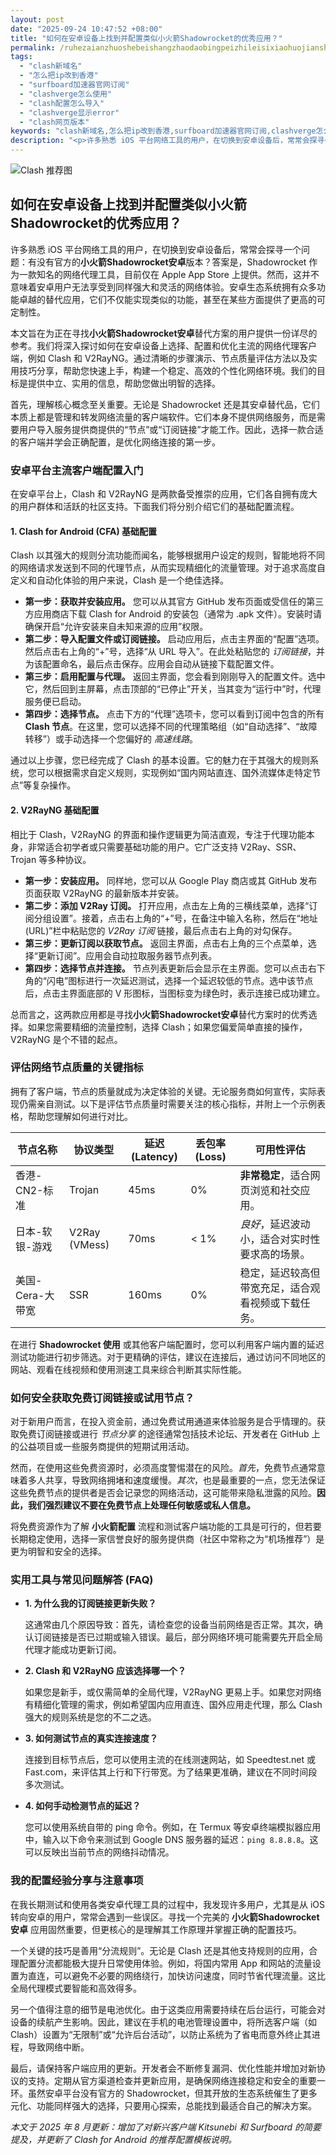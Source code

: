 ```yaml
---
layout: post
date: "2025-09-24 10:47:52 +08:00"
title: "如何在安卓设备上找到并配置类似小火箭Shadowrocket的优秀应用？"
permalink: /ruhezaianzhuoshebeishangzhaodaobingpeizhileisixiaohuojianshadowrocketdeyouxiuyingyong/
tags:
  - "clash新域名"
  - "怎么把ip改到香港"
  - "surfboard加速器官网订阅"
  - "clashverge怎么使用"
  - "clash配置怎么导入"
  - "clashverge显示error"
  - "clash网页版本"
keywords: "clash新域名,怎么把ip改到香港,surfboard加速器官网订阅,clashverge怎么使用,clash配置怎么导入,clashverge显示error,clash网页版本"
description: "<p>许多熟悉 iOS 平台网络工具的用户，在切换到安卓设备后，常常会探寻一个问题：有没有官方的<strong>小火箭Shadowrocket安卓</strong>版本？答案是，Shadowrocket 作为一款知名的网络代理工具，目前仅在 Apple App Store 上提供。然而，这并不意味着安卓用户无法享受到同样强大和灵活的网络体验。安卓生态系统拥有众多功能卓越的替代应用，它们不仅能实现类似的功能，甚至在某些方面提供了更高的可定制性。</p>"
---
```


![Clash 推荐图](https://clashjd.github.io/assets/img/clash节点推荐.png)

## 如何在安卓设备上找到并配置类似小火箭Shadowrocket的优秀应用？

<p>许多熟悉 iOS 平台网络工具的用户，在切换到安卓设备后，常常会探寻一个问题：有没有官方的<strong>小火箭Shadowrocket安卓</strong>版本？答案是，Shadowrocket 作为一款知名的网络代理工具，目前仅在 Apple App Store 上提供。然而，这并不意味着安卓用户无法享受到同样强大和灵活的网络体验。安卓生态系统拥有众多功能卓越的替代应用，它们不仅能实现类似的功能，甚至在某些方面提供了更高的可定制性。</p>
<p>本文旨在为正在寻找<strong>小火箭Shadowrocket安卓</strong>替代方案的用户提供一份详尽的参考。我们将深入探讨如何在安卓设备上选择、配置和优化主流的网络代理客户端，例如 Clash 和 V2RayNG。通过清晰的步骤演示、节点质量评估方法以及实用技巧分享，帮助您快速上手，构建一个稳定、高效的个性化网络环境。我们的目标是提供中立、实用的信息，帮助您做出明智的选择。</p>
<p>首先，理解核心概念至关重要。无论是 Shadowrocket 还是其安卓替代品，它们本质上都是管理和转发网络流量的客户端软件。它们本身不提供网络服务，而是需要用户导入服务提供商提供的“节点”或“订阅链接”才能工作。因此，选择一款合适的客户端并学会正确配置，是优化网络连接的第一步。</p>

<h3>安卓平台主流客户端配置入门</h3>
<p>在安卓平台上，Clash 和 V2RayNG 是两款备受推崇的应用，它们各自拥有庞大的用户群体和活跃的社区支持。下面我们将分别介绍它们的基础配置流程。</p>
<h4>1. Clash for Android (CFA) 基础配置</h4>
<p>Clash 以其强大的规则分流功能而闻名，能够根据用户设定的规则，智能地将不同的网络请求发送到不同的代理节点，从而实现精细化的流量管理。对于追求高度自定义和自动化体验的用户来说，Clash 是一个绝佳选择。</p>
<ul>
    <li><strong>第一步：获取并安装应用。</strong> 您可以从其官方 GitHub 发布页面或受信任的第三方应用商店下载 Clash for Android 的安装包（通常为 .apk 文件）。安装时请确保开启“允许安装来自未知来源的应用”权限。</li>
    <li><strong>第二步：导入配置文件或订阅链接。</strong> 启动应用后，点击主界面的“配置”选项。然后点击右上角的“+”号，选择“从 URL 导入”。在此处粘贴您的 <em>订阅链接</em>，并为该配置命名，最后点击保存。应用会自动从链接下载配置文件。</li>
    <li><strong>第三步：启用配置与代理。</strong> 返回主界面，您会看到刚刚导入的配置文件。选中它，然后回到主屏幕，点击顶部的“已停止”开关，当其变为“运行中”时，代理服务便已启动。</li>
    <li><strong>第四步：选择节点。</strong> 点击下方的“代理”选项卡，您可以看到订阅中包含的所有 <strong>Clash 节点</strong>。在这里，您可以选择不同的代理策略组（如“自动选择”、“故障转移”）或手动选择一个您偏好的 <em>高速线路</em>。</li>
</ul>
<p>通过以上步骤，您已经完成了 Clash 的基本设置。它的魅力在于其强大的规则系统，您可以根据需求自定义规则，实现例如“国内网站直连、国外流媒体走特定节点”等复杂操作。</p>

<h4>2. V2RayNG 基础配置</h4>
<p>相比于 Clash，V2RayNG 的界面和操作逻辑更为简洁直观，专注于代理功能本身，非常适合初学者或只需要基础功能的用户。它广泛支持 V2Ray、SSR、Trojan 等多种协议。</p>
<ul>
    <li><strong>第一步：安装应用。</strong> 同样地，您可以从 Google Play 商店或其 GitHub 发布页面获取 V2RayNG 的最新版本并安装。</li>
    <li><strong>第二步：添加 V2Ray 订阅。</strong> 打开应用，点击左上角的三横线菜单，选择“订阅分组设置”。接着，点击右上角的“+”号，在备注中输入名称，然后在“地址(URL)”栏中粘贴您的 <em>V2Ray 订阅</em> 链接，最后点击右上角的对勾保存。</li>
    <li><strong>第三步：更新订阅以获取节点。</strong> 返回主界面，点击右上角的三个点菜单，选择“更新订阅”。应用会自动拉取服务器节点列表。</li>
    <li><strong>第四步：选择节点并连接。</strong> 节点列表更新后会显示在主界面。您可以点击右下角的“闪电”图标进行一次延迟测试，选择一个延迟较低的节点。选中该节点后，点击主界面底部的 V 形图标，当图标变为绿色时，表示连接已成功建立。</li>
</ul>
<p>总而言之，这两款应用都是寻找<strong>小火箭Shadowrocket安卓</strong>替代方案时的优秀选择。如果您需要精细的流量控制，选择 Clash；如果您偏爱简单直接的操作，V2RayNG 是个不错的起点。</p>

<h3>评估网络节点质量的关键指标</h3>
<p>拥有了客户端，节点的质量就成为决定体验的关键。无论服务商如何宣传，实际表现仍需亲自测试。以下是评估节点质量时需要关注的核心指标，并附上一个示例表格，帮助您理解如何进行对比。</p>
<table>
    <thead>
        <tr>
            <th>节点名称</th>
            <th>协议类型</th>
            <th>延迟 (Latency)</th>
            <th>丢包率 (Loss)</th>
            <th>可用性评估</th>
        </tr>
    </thead>
    <tbody>
        <tr>
            <td>香港-CN2-标准</td>
            <td>Trojan</td>
            <td>45ms</td>
            <td>0%</td>
            <td><strong>非常稳定</strong>，适合网页浏览和社交应用。</td>
        </tr>
        <tr>
            <td>日本-软银-游戏</td>
            <td>V2Ray (VMess)</td>
            <td>70ms</td>
            <td>&lt; 1%</td>
            <td><em>良好</em>，延迟波动小，适合对实时性要求高的场景。</td>
        </tr>
        <tr>
            <td>美国-Cera-大带宽</td>
            <td>SSR</td>
            <td>160ms</td>
            <td>0%</td>
            <td>稳定，延迟较高但带宽充足，适合观看视频或下载任务。</td>
        </tr>
    </tbody>
</table>
<p>在进行 <strong>Shadowrocket 使用</strong> 或其他客户端配置时，您可以利用客户端内置的延迟测试功能进行初步筛选。对于更精确的评估，建议在连接后，通过访问不同地区的网站、观看在线视频和使用测速工具来综合判断其实际性能。</p>

<h3>如何安全获取免费订阅链接或试用节点？</h3>
<p>对于新用户而言，在投入资金前，通过免费试用通道来体验服务是合乎情理的。获取免费订阅链接或进行 <em>节点分享</em> 的途径通常包括技术论坛、开发者在 GitHub 上的公益项目或一些服务商提供的短期试用活动。</p>
<p>然而，在使用这些免费资源时，必须高度警惕潜在的风险。<em>首先</em>，免费节点通常意味着多人共享，导致网络拥堵和速度缓慢。<em>其次</em>，也是最重要的一点，您无法保证这些免费节点的提供者是否会记录您的网络活动，这可能带来隐私泄露的风险。<strong>因此，我们强烈建议不要在免费节点上处理任何敏感或私人信息。</strong></p>
<p>将免费资源作为了解 <strong>小火箭配置</strong> 流程和测试客户端功能的工具是可行的，但若要长期稳定使用，选择一家信誉良好的服务提供商（社区中常称之为“机场推荐”）是更为明智和安全的选择。</p>

<h3>实用工具与常见问题解答 (FAQ)</h3>
<ul>
    <li><strong>1. 为什么我的订阅链接更新失败？</strong>
        <p>这通常由几个原因导致：首先，请检查您的设备当前网络是否正常。其次，确认订阅链接是否已过期或输入错误。最后，部分网络环境可能需要先开启全局代理才能成功更新订阅。</p>
    </li>
    <li><strong>2. Clash 和 V2RayNG 应该选择哪一个？</strong>
        <p>如果您是新手，或仅需简单的全局代理，V2RayNG 更易上手。如果您对网络有精细化管理的需求，例如希望国内应用直连、国外应用走代理，那么 Clash 强大的规则系统是您的不二之选。</p>
    </li>
    <li><strong>3. 如何测试节点的真实连接速度？</strong>
        <p>连接到目标节点后，您可以使用主流的在线测速网站，如 Speedtest.net 或 Fast.com，来评估其上行和下行带宽。为了结果更准确，建议在不同时间段多次测试。</p>
    </li>
    <li><strong>4. 如何手动检测节点的延迟？</strong>
        <p>您可以使用系统自带的 ping 命令。例如，在 Termux 等安卓终端模拟器应用中，输入以下命令来测试到 Google DNS 服务器的延迟：<code>ping 8.8.8.8</code>。这可以反映出当前节点的网络抖动情况。</p>
    </li>
</ul>

<h3>我的配置经验分享与注意事项</h3>
<p>在我长期测试和使用各类安卓代理工具的过程中，我发现许多用户，尤其是从 iOS 转向安卓的用户，常常会遇到一些误区。寻找一个完美的 <strong>小火箭Shadowrocket安卓</strong> 应用固然重要，但更核心的是理解其工作原理并掌握正确的配置技巧。</p>
<p>一个关键的技巧是善用“分流规则”。无论是 Clash 还是其他支持规则的应用，合理配置分流都能极大提升日常使用体验。例如，将国内常用 App 和网站的流量设置为直连，可以避免不必要的网络绕行，加快访问速度，同时节省代理流量。这比全局代理模式要智能和高效得多。</p>
<p>另一个值得注意的细节是电池优化。由于这类应用需要持续在后台运行，可能会对设备的续航产生影响。因此，建议在手机的电池管理设置中，将所选客户端（如 Clash）设置为“无限制”或“允许后台活动”，以防止系统为了省电而意外终止其进程，导致网络中断。</p>
<p>最后，请保持客户端应用的更新。开发者会不断修复漏洞、优化性能并增加对新协议的支持。定期从官方渠道检查并更新应用，是确保网络连接稳定和安全的重要一环。虽然安卓平台没有官方的 Shadowrocket，但其开放的生态系统催生了更多元化、功能同样强大的选择，只要用心探索，总能找到最适合自己的解决方案。</p>

<p><em>本文于 2025 年 8 月更新：增加了对新兴客户端 Kitsunebi 和 Surfboard 的简要提及，并更新了 Clash for Android 的推荐配置模板说明。</em></p>